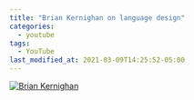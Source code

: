 ```yaml
---
title: "Brian Kernighan on language design"
categories:
  - youtube
tags:
  - YouTube
last_modified_at: 2021-03-09T14:25:52-05:00
---
```


[![Brian Kernighan](https://img.youtube.com/vi/Sg4U4r_AgJU/0.jpg)](https://www.youtube.com/watch?v=Sg4U4r_AgJU "Title")
